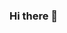 ### Hi there 👋

<!--
**Oussmek/oussmek** is a ✨ _special_ ✨ repository because its `README.md` (this file) appears on your GitHub profile.

🌱 I’m currently learning blockchain and solving coding challenges ⛩
👨‍💻 I’m currently working as a full time developer : Freelancer

- 🔭 I’m currently working on ...
- 🌱 I’m currently learning ...
- 👯 I’m looking to collaborate on ...
- 🤔 I’m looking for help with ...
- 💬 Ask me about ...
- 📫 How to reach me: ...
- 😄 Pronouns: ...
- ⚡ Fun fact: ...
-->
